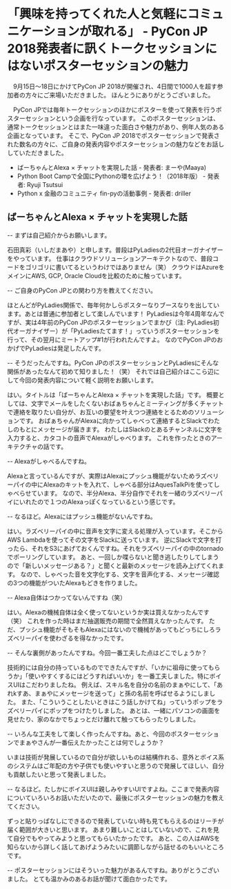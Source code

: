 # 「興味を持ってくれた人と気軽にコミュニケーションが取れる」 - PyCon JP 2018発表者に訊くトークセッションにはないポスターセッションの魅力

　9月15日〜18日にかけてPyCon JP 2018が開催され、4日間で1000人を超す参加者の方々にご来場いただきました。
ほんとうにありがとうございました。

　PyCon JPでは毎年トークセッションのほかにポスターを使って発表を行うポスターセッションという企画を行なっています。
このポスターセッションは、通常トークセッションとはまた一味違った面白さや魅力があり、例年人気のある企画となっています。
そこで、PyCon JP 2018でポスターセッションで発表された数名の方々に、ご自身の発表内容やポスターセッションの魅力などをお話ししていただきました。

* ばーちゃんとAlexa × チャットを実現した話 - 発表者: まーや(Maaya)
* Python Boot Campで全国にPythonの環を広げよう！（2018年版） - 発表者: Ryuji Tsutsui
* Python x 金融のコミュニティ fin-pyの活動事例 - 発表者: driller


## ばーちゃんとAlexa × チャットを実現した話


-- まずは自己紹介からお願いします。

石田真彩（いしだまあや）と申します。普段はPyLadiesの2代目オーガナイザーをやっています。
仕事はクラウドソリューションアーキテクトなので、普段コードをゴリゴリに書いてるというわけではありません（笑）
クラウドはAzureをメインにAWS, GCP, Oracle Cloudを比較のために触っています。

-- ご自身のPyCon JPとの関わり方を教えてください。

ほとんどがPyLadies関係で、毎年何かしらポスターなりブースなりを出しています。あとは普通に参加者として楽しんでいます！
PyLadiesは今年4周年なんですが、実は4年前のPyCon JPのポスターセッションでまかび（注: PyLadies初代オーガナイザー）が「PyLadiesたてます！」っていうポスターセッションを行って、その翌月にミートアップ#1が行われたんですよ。
なのでPyCon JPのおかげでPyLadiesは発足したんです。

-- そうだったんですね。PyCon JPのポスターセッションとPyLadiesにそんな関係があったなんて初めて知りました！（笑）
それでは自己紹介はここら辺にして今回の発表内容について軽く説明をお願いします。

はい。タイトルは「ばーちゃんとAlexa × チャットを実現した話」です。
概要としては、文字でメールをしたくないおばぁちゃんとミーティングが多くチャットで連絡を取りたい自分が、お互いの要望を叶えつつ連絡をとるためのソリューションです。
おばぁちゃんがAlexaに向かってしゃべって連絡するとSlackでわたしのもとにメッセージが届きます。
わたしはSlackのとあるチャンネルに文字を入力すると、カタコトの音声でAlexaがしゃべります。
これを作ったときのアーキテクチャの話です。

-- Alexaがしゃべるんですね。

Alexaと言っているんですが、実際はAlexaにプッシュ機能がないためラズベリーパイの中にAlexaのキットを入れて、しゃべる部分はAquesTalkPiを使ってしゃべらせています。
なので、半分Alexa、半分自作でそれを一緒のラズベリーパイにいれたので１つのAlexaっぽくなっているという感じです。

-- なるほど。Alexaにはプッシュ機能がないんですね。

はい。ラズベリーパイの中に音声を文字に変える処理が入っています。そこからAWS Lambdaを使ってその文字をSlackに送っています。
逆にSlackで文字を打ったら、それをS3にあげておくんですね。それをラズベリーパイの中のtornadoでポーリングしています。
あと、一回しか喋らないと聞き逃したりしてしまうので「新しいメッセージある？」と聞くと最新のメッセージを読み上げてくれます。
なので、しゃべった音を文字化する、文字を音声化する、メッセージ確認の3つの機能がついたAlexaもどきを作りました。

-- Alexa自体はつかってないんですね（笑）

はい。Alexaの機械自体は全く使ってないというか実は買えなかったんです（笑）
これを作った時はまだ抽選販売の期間で全然買えなかったんです。
ただ、プッシュ機能がそもそもAlexaにはないので機械があってもどっちにしろラズベリーパイを使わざるを得なかったです。

-- そんな裏側があったんですね。今回一番工夫した点はどこでしょうか？

技術的には自分の持っているものでできたんですが、「いかに祖母に使ってもらうか」「使いやすくするにはどうすればいいか」を一番工夫しました。特にボイスUIはこだわりましたね。
例えば、スキル名を自分の名前のまぁやにして、「あれkすあ、まぁやにメッセージを送って」と孫の名前を呼ばせるようにしました。
また、「こういうことしたいときはこう話しかけてね」っていうポップをラズベリーパイにポップをつけたりしました。
あとは、一緒にパソコンの画面を見せたり、家のなかでちょっとだけ離れて触ってもらったりしました。

-- いろんな工夫をして楽しく作ったんですね。あと、今回のポスターセッションでまぁやさんが一番伝えたかったことは何でしょうか？

いまは技術が発展しているので自分が欲しいものは結構作れる、意外とボイス系のシステムはご年配の方や子供でも使いやすいと思うので発展してほしい、自分も貢献したいと思って発表しました。

-- なるほど。たしかにボイスUIは親しみやすいUIですよね。ここまで発表内容についていろいろお話いただいたので、最後にポスターセッションの魅力を教えてください。

ずっと貼りっぱなしにできるので発表していない時も見てもらえるのはリーチが届く範囲が大きいと思います。
あまり難しいことはしていないので、これを見て自分でもやってみようと思ってもらいたかったです。
あと、この人はAWSを知らないから詳しく話してあげようみたいに調節しながら話せるのもいいところです。

-- ポスターセッションにはそういった魅力があるんですね。ありがとうございました。
とても温かみのあるお話が聞けて面白かったです。
